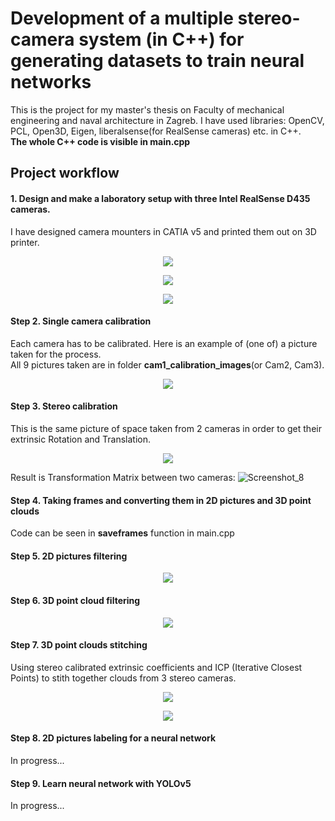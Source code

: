 # Development of a multiple stereo-camera system (in C++) for generating datasets to train neural networks
This is the project for my master's thesis on Faculty of mechanical engineering and naval architecture in Zagreb. 
I have used libraries: OpenCV, PCL, Open3D, Eigen, liberalsense(for RealSense cameras) etc. in C++.       
**The whole C++ code is visible in main.cpp**               


## Project workflow

#### 1. Design and make a laboratory setup with three Intel RealSense D435 cameras.      
I have designed camera mounters in CATIA v5 and printed them out on 3D printer.
<p align="center">
  <img src="https://user-images.githubusercontent.com/96240235/167845597-a045333a-baa1-4c78-bd2a-e993177bfe81.png" />
</p>
<p align="center">
  <img src="https://user-images.githubusercontent.com/96240235/167845633-7793631e-af89-4836-9aa9-8ab96b884bf6.png" />
</p>
<p align="center">
  <img src="https://user-images.githubusercontent.com/96240235/167847945-50d6187c-d999-4552-99e9-e49f93237d7a.jpeg" />
</p>


#### Step 2. Single camera calibration  
Each camera has to be calibrated. Here is an example of (one of) a picture taken for the process.     
All 9 pictures taken are in folder **cam1_calibration_images**(or Cam2, Cam3).
<p align="center">
  <img src="https://user-images.githubusercontent.com/96240235/167884116-37fb5a6c-d193-4bfb-9711-a0eff424f1a1.png" />
</p>


#### Step 3. Stereo calibration      
This is the same picture of space taken from 2 cameras in order to get their extrinsic Rotation and Translation.
<p align="center">
  <img src="https://user-images.githubusercontent.com/96240235/168120467-29f5d0e6-c4bc-46de-bc67-1c75a51ec282.png" />
</p>

Result is Transformation Matrix between two cameras:
![Screenshot_8](https://user-images.githubusercontent.com/96240235/168126552-b9d432ce-4800-406d-a770-56bad94c373a.png)



#### Step 4. Taking frames and converting them in 2D pictures and 3D point clouds    
Code can be seen in **saveframes** function in main.cpp

#### Step 5. 2D pictures filtering      
<p align="center">
  <img src="https://user-images.githubusercontent.com/96240235/168118883-9ef7aa84-80a9-4e18-8d1b-a142795b9cd8.png" />
</p>


#### Step 6. 3D point cloud filtering
<p align="center">
  <img src="https://user-images.githubusercontent.com/96240235/168124090-e2c32eb9-e0ed-436b-8a0a-4c3ff4ddbd6f.png" />
</p>


#### Step 7. 3D point clouds stitching      
Using stereo calibrated extrinsic coefficients and ICP (Iterative Closest Points) to stith together clouds from 3 stereo cameras.      
<p align="center">
  <img src="https://user-images.githubusercontent.com/96240235/168129409-e55160d6-fb34-400f-8066-715f30bf3bed.png" />
</p>

<p align="center">
  <img src="https://user-images.githubusercontent.com/96240235/168129417-3f4233af-a754-4a24-9e71-4801b68e2731.png" />
</p>



#### Step 8. 2D pictures labeling for a neural network       
In progress...

#### Step 9. Learn neural network with YOLOv5  
In progress...
